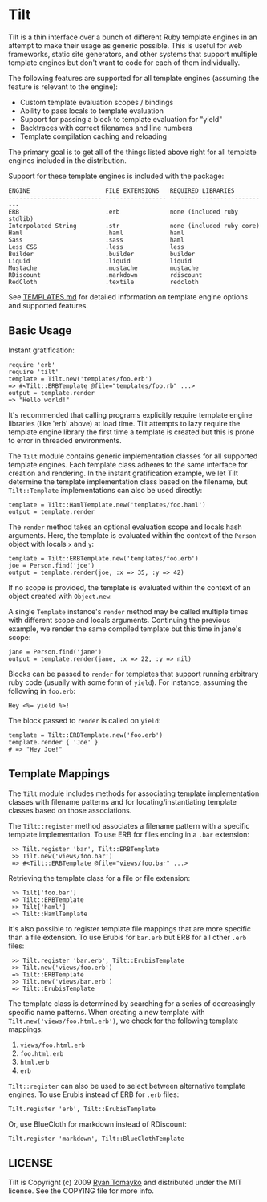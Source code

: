 Tilt
====

Tilt is a thin interface over a bunch of different Ruby template engines in
an attempt to make their usage as generic possible. This is useful for web
frameworks, static site generators, and other systems that support multiple
template engines but don't want to code for each of them individually.

The following features are supported for all template engines (assuming the
feature is relevant to the engine):

 * Custom template evaluation scopes / bindings
 * Ability to pass locals to template evaluation
 * Support for passing a block to template evaluation for "yield"
 * Backtraces with correct filenames and line numbers
 * Template compilation caching and reloading

The primary goal is to get all of the things listed above right for all
template engines included in the distribution.

Support for these template engines is included with the package:

    ENGINE                     FILE EXTENSIONS   REQUIRED LIBRARIES
    -------------------------- ----------------- ----------------------------
    ERB                        .erb              none (included ruby stdlib)
    Interpolated String        .str              none (included ruby core)
    Haml                       .haml             haml
    Sass                       .sass             haml
    Less CSS                   .less             less
    Builder                    .builder          builder
    Liquid                     .liquid           liquid
    Mustache                   .mustache         mustache
    RDiscount                  .markdown         rdiscount
    RedCloth                   .textile          redcloth

See [TEMPLATES.md][t] for detailed information on template engine
options and supported features.

[t]: http://github.com/rtomayko/tilt/blob/master/TEMPLATES.md
   "Tilt Template Engine Documentation"

Basic Usage
-----------

Instant gratification:

    require 'erb'
    require 'tilt'
    template = Tilt.new('templates/foo.erb')
    => #<Tilt::ERBTemplate @file="templates/foo.rb" ...>
    output = template.render
    => "Hello world!"

It's recommended that calling programs explicitly require template engine
libraries (like 'erb' above) at load time. Tilt attempts to lazy require the
template engine library the first time a template is created but this is
prone to error in threaded environments.

The `Tilt` module contains generic implementation classes for all supported
template engines. Each template class adheres to the same interface for
creation and rendering. In the instant gratification example, we let Tilt
determine the template implementation class based on the filename, but
`Tilt::Template` implementations can also be used directly:

    template = Tilt::HamlTemplate.new('templates/foo.haml')
    output = template.render

The `render` method takes an optional evaluation scope and locals hash
arguments. Here, the template is evaluated within the context of the
`Person` object with locals `x` and `y`:

    template = Tilt::ERBTemplate.new('templates/foo.erb')
    joe = Person.find('joe')
    output = template.render(joe, :x => 35, :y => 42)

If no scope is provided, the template is evaluated within the context of an
object created with `Object.new`.

A single `Template` instance's `render` method may be called multiple times
with different scope and locals arguments. Continuing the previous example,
we render the same compiled template but this time in jane's scope:

    jane = Person.find('jane')
    output = template.render(jane, :x => 22, :y => nil)

Blocks can be passed to `render` for templates that support running
arbitrary ruby code (usually with some form of `yield`). For instance,
assuming the following in `foo.erb`:

    Hey <%= yield %>!

The block passed to `render` is called on `yield`:

    template = Tilt::ERBTemplate.new('foo.erb')
    template.render { 'Joe' }
    # => "Hey Joe!"

Template Mappings
-----------------

The `Tilt` module includes methods for associating template implementation
classes with filename patterns and for locating/instantiating template
classes based on those associations.

The `Tilt::register` method associates a filename pattern with a specific
template implementation. To use ERB for files ending in a `.bar` extension:

     >> Tilt.register 'bar', Tilt::ERBTemplate
     >> Tilt.new('views/foo.bar')
     => #<Tilt::ERBTemplate @file="views/foo.bar" ...>

Retrieving the template class for a file or file extension:

     >> Tilt['foo.bar']
     => Tilt::ERBTemplate
     >> Tilt['haml']
     => Tilt::HamlTemplate

It's also possible to register template file mappings that are more specific
than a file extension. To use Erubis for `bar.erb` but ERB for all other `.erb`
files:

     >> Tilt.register 'bar.erb', Tilt::ErubisTemplate
     >> Tilt.new('views/foo.erb')
     => Tilt::ERBTemplate
     >> Tilt.new('views/bar.erb')
     => Tilt::ErubisTemplate

The template class is determined by searching for a series of decreasingly
specific name patterns. When creating a new template with
`Tilt.new('views/foo.html.erb')`, we check for the following template
mappings:

  1. `views/foo.html.erb`
  2. `foo.html.erb`
  3. `html.erb`
  4. `erb`

`Tilt::register` can also be used to select between alternative template
engines. To use Erubis instead of ERB for `.erb` files:

    Tilt.register 'erb', Tilt::ErubisTemplate

Or, use BlueCloth for markdown instead of RDiscount:

    Tilt.register 'markdown', Tilt::BlueClothTemplate

LICENSE
-------

Tilt is Copyright (c) 2009 [Ryan Tomayko](http://tomayko.com/about) and
distributed under the MIT license. See the COPYING file for more info.

